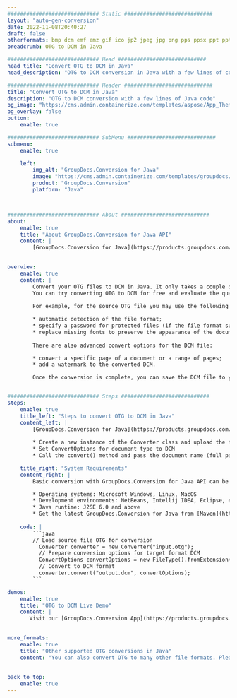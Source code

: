 ```yaml
---
############################# Static ############################
layout: "auto-gen-conversion"
date: 2022-11-08T20:40:27
draft: false
otherformats: bmp dcm emf emz gif ico jp2 jpeg jpg png pps ppsx ppt pptx psb psd svg svgz tga tif tiff webp wmf wmz
breadcrumb: OTG to DCM in Java

############################# Head ############################
head_title: "Convert OTG to DCM in Java"
head_description: "OTG to DCM conversion in Java with a few lines of code. Convert over 160 file formats using the GroupDocs document conversion API for Java"

############################# Header ############################
title: "Convert OTG to DCM in Java"
description: "OTG to DCM conversion with a few lines of Java code"
bg_image: "https://cms.admin.containerize.com/templates/aspose/App_Themes/V3/images/bg/header1.png"
bg_overlay: false
button:
    enable: true

############################# SubMenu ############################
submenu:
    enable: true

    left:
        img_alt: "GroupDocs.Conversion for Java"
        image: "https://cms.admin.containerize.com/templates/groupdocs/images/product-logos/90x90-noborder/groupdocs-conversion-java.png"
        product: "GroupDocs.Conversion"
        platform: "Java"



############################# About ############################
about:
    enable: true
    title: "About GroupDocs.Conversion for Java API"
    content: |
        [GroupDocs.Conversion for Java](https://products.groupdocs.com/conversion/java/) is an advanced file format conversion API for converting between popular image and document formats such as Microsoft Office, OpenDocument, PDF, HTML, email, CAD. and much more with just a few lines of code. The native API automatically detects the formats of the original documents and offers many options for customizing the converted documents. Along with the function of extracting information from a document, it also supports caching of the conversion results to the local disk by default. However, any type of cache storage can be supported by implementing the appropriate interfaces - Amazon S3, Dropbox, Google Drive, Windows Azure, Reddis, or any others.
    

overview:
    enable: true
    content: |
        Convert your OTG files to DCM in Java. It only takes a couple of lines of Java code on any platform of your choice, such as Windows, Linux, macOS.
        You can try converting OTG to DCM for free and evaluate the quality of the conversion results. Along with simple file conversion scripts, you can try more sophisticated options for loading the OTG source file and storing the DCM output. 
        
        For example, for the source OTG file you may use the following load options:

        * automatic detection of the file format;
        * specify a password for protected files (if the file format supports it);
        * replace missing fonts to preserve the appearance of the document.
        
        There are also advanced convert options for the DCM file:

        * convert a specific page of a document or a range of pages;
        * add a watermark to the converted DCM.

        Once the conversion is complete, you can save the DCM file to your local file path or to any third party storage such as FTP, Amazon S3, Google Drive, Dropbox etc. Please note - to convert OTG to DCM, you do not need to install any additional software, such as MS Office, Open Office, Adobe Acrobat Reader etc.


############################# Steps ############################
steps:
    enable: true
    title_left: "Steps to convert OTG to DCM in Java"
    content_left: |
        [GroupDocs.Conversion for Java](https://products.groupdocs.com/conversion/java/) allows developers to easily convert OTG file to DCM with a few lines of code.
        
        * Create a new instance of the Converter class and upload the file OTG with the full path
        * Set ConvertOptions for document type to DCM
        * Call the convert() method and pass the document name (full path) and format (DCM) as a parameter

    title_right: "System Requirements"
    content_right: |
        Basic conversion with GroupDocs.Conversion for Java API can be done with just a few lines of code. Our APIs are supported on all major platforms and operating systems. Before executing the code below, make sure you have the following prerequisites installed on your system.

        * Operating systems: Microsoft Windows, Linux, MacOS
        * Development environments: NetBeans, Intellij IDEA, Eclipse, etc.
        * Java runtime: J2SE 6.0 and above
        * Get the latest GroupDocs.Conversion for Java from [Maven](https://repository.groupdocs.com/webapp/#/artifacts/browse/tree/General/repo/com/groupdocs/groupdocs-conversion)
         
    code: |
        ```java    
        // Load source file OTG for conversion
          Converter converter = new Converter("input.otg");
          // Prepare conversion options for target format DCM
          ConvertOptions convertOptions = new FileType().fromExtension("dcm").getConvertOptions();
          // Convert to DCM format
          converter.convert("output.dcm", convertOptions);
        ```

demos:
    enable: true
    title: "OTG to DCM Live Demo"
    content: |
       Visit our [GroupDocs.Conversion App](https://products.groupdocs.app/conversion/family) website and try OTG to DCM conversion now. The free demo has the following benefits
          

more_formats:
    enable: true
    title: "Other supported OTG conversions in Java"
    content: "You can also convert OTG to many other file formats. Please see the list below."
       
       
back_to_top:
    enable: true
---
```

